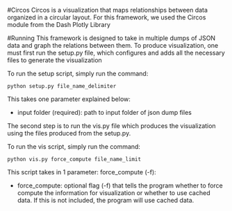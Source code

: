 #Circos
Circos is a visualization that maps relationships between data organized in a circular layout. For this framework, we used the Circos module from the Dash Plotly Library

#Running
This framework is designed to take in multiple dumps of JSON data and graph the relations between them. To produce visualization, one must first run the setup.py file, which configures and adds all the necessary files to generate the visualization

To run the setup script, simply run the command:

```mermaid
python setup.py file_name_delimiter
```
This takes one parameter explained below:

- input folder (required): path to input folder of json dump files


The second step is to run the vis.py file which produces the visualization using the files produced from the setup.py.

To run the vis script, simply run the command:

```mermaid
python vis.py force_compute file_name_limit
```

This script takes in 1 parameter: force_compute (-f):

- force_compute: optional flag (-f) that tells the program whether to force compute the information for visualization or whether to use cached data. If this is not included, the program will use cached data.